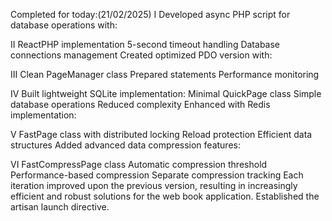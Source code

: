 Completed for today:(21/02/2025)
I Developed async PHP script for database operations with:

II ReactPHP implementation
5-second timeout handling
Database connections management
Created optimized PDO version with:

III Clean PageManager class
Prepared statements
Performance monitoring

IV Built lightweight SQLite implementation:
Minimal QuickPage class
Simple database operations
Reduced complexity
Enhanced with Redis implementation:

V FastPage class with distributed locking
Reload protection
Efficient data structures
Added advanced data compression features:

VI FastCompressPage class
Automatic compression threshold
Performance-based compression
Separate compression tracking
Each iteration improved upon the previous version, resulting in increasingly efficient and robust solutions for the web book application.
Established the artisan launch directive.
